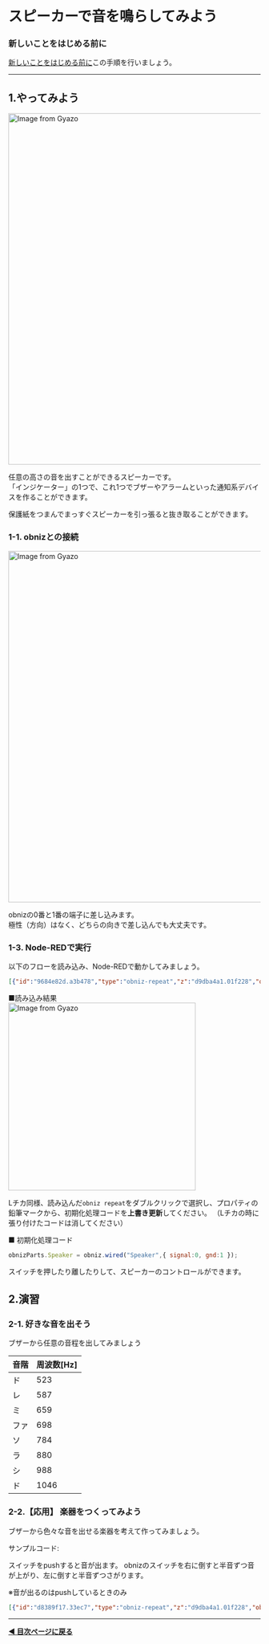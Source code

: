 # スピーカーで音を鳴らしてみよう


### **新しいことをはじめる前に**  

[新しいことをはじめる前に](../before-start.md)この手順を行いましょう。

---

## 1.やってみよう

<a href="https://gyazo.com/c39a8d243cc56f5e5e788bcc05a68d57"><img src="https://i.gyazo.com/c39a8d243cc56f5e5e788bcc05a68d57.jpg" alt="Image from Gyazo" width="700"/></a>

任意の高さの音を出すことができるスピーカーです。  
「インジケーター」の1つで、これ1つでブザーやアラームといった通知系デバイスを作ることができます。

保護紙をつまんでまっすぐスピーカーを引っ張ると抜き取ることができます。  

### 1-1. obnizとの接続

<a href="https://i.gyazo.com/76644dcdab7a2bc2b5b7a0149a2667cf"><img src="https://i.gyazo.com/76644dcdab7a2bc2b5b7a0149a2667cf.jpg" alt="Image from Gyazo" width="700"/></a>

obnizの0番と1番の端子に差し込みます。  
極性（方向）はなく、どちらの向きで差し込んでも大丈夫です。



### 1-3. Node-REDで実行

以下のフローを読み込み、Node-REDで動かしてみましょう。


```json
[{"id":"9684e82d.a3b478","type":"obniz-repeat","z":"d9dba4a1.01f228","obniz":"","name":"","interval":"100","code":"msg.payload = await obniz.switch.getWait();\n\nif (msg.payload === 'push') {\n    // 押されたとき\n    obniz.display.clear(); // 画面を消去\n    obniz.display.print('beep!');  // beep! と画面に表示\n    obnizParts.Speaker.play(1000); // 1000Hz で音を鳴らす\n} else {\n    // 何も押していない\n    obniz.display.clear(); // 画面を消去\n    obniz.display.print('silent');  // silent と画面に表示\n    obnizParts.Speaker.stop(); // 音をとめる\n}\n\nreturn msg;","x":270,"y":280,"wires":[["f8e3da0b.78b968"]]},{"id":"f8e3da0b.78b968","type":"debug","z":"d9dba4a1.01f228","name":"","active":true,"tosidebar":true,"console":false,"tostatus":false,"complete":"false","statusVal":"","statusType":"auto","x":470,"y":280,"wires":[]}]
```
■読み込み結果  
<a href="https://gyazo.com/c5e4d78c48e149bd3c50c56423a76289"><img src="https://gyazo.com/c5e4d78c48e149bd3c50c56423a76289.png" alt="Image from Gyazo" width="374"/></a>  


Lチカ同様、読み込んだ`obniz repeat`をダブルクリックで選択し、プロパティの鉛筆マークから、初期化処理コードを**上書き更新**してください。
（Lチカの時に張り付けたコードは消してください）

■ 初期化処理コード
```javascript
obnizParts.Speaker = obniz.wired("Speaker",{ signal:0, gnd:1 });
```

スイッチを押したり離したりして、スピーカーのコントロールができます。


## 2.演習

### 2-1. 好きな音を出そう

ブザーから任意の音程を出してみましょう

| 音階 | 周波数[Hz] |
| ---- | ---------- |
| ド   | 523        |
| レ   | 587        |
| ミ   | 659        |
| ファ | 698        |
| ソ   | 784        |
| ラ   | 880        |
| シ   | 988        |
| ド   | 1046       |


### 2-2.【応用】 楽器をつくってみよう

ブザーから色々な音を出せる楽器を考えて作ってみましょう。


サンプルコード: 

スイッチをpushすると音が出ます。
obnizのスイッチを右に倒すと半音ずつ音が上がり、左に倒すと半音ずつさがります。

※音が出るのはpushしているときのみ

```json
[{"id":"d8389f17.33ec7","type":"obniz-repeat","z":"d9dba4a1.01f228","obniz":"","name":"","interval":"100","code":"msg.payload = await obniz.switch.getWait();\n\nlet freq = context.get('freq')||523; // 周波数用のコンテキストを参照（無ければ初期化）\nlet note_number = context.get('note')||72; // MIDIノート番号// ノート番号用のコンテキストを参照（無ければ初期化）\n\nobniz.display.clear(); // 画面を消去\n\nif (msg.payload === 'push') {\n // スイッチが押されている状態\n obnizParts.Speaker.play(freq); // 音を鳴らす\n} else if (msg.payload === 'right') {\n // 右にスイッチを倒したとき\n if (note_number < 127) note_number++; // ノート番号+1\n freq = Math.round(440 * (2 ** ((note_number - 69) / 12))); // 周波数を再計算\n} else if (msg.payload === 'left') {\n // 左にスイッチを倒したとき\n if (note_number > 0) note_number--; // ノート番号-1\n freq = Math.round(440 * (2 ** ((note_number - 69) / 12))); // 周波数を再計算\n} else {\n // スイッチが押されていない状態\n obnizParts.Speaker.stop(); // 音を停止する\n}\ncontext.set('freq',freq);//現在の周波数をコンテキストへ保存\ncontext.set('note',note_number);//現在のノート番号をコンテキストへ保存\nobniz.display.print(freq); // 現在の周波数を表示\n\nreturn msg;","x":270,"y":280,"wires":[["4855899b.7e8ee8"]]},{"id":"4855899b.7e8ee8","type":"debug","z":"d9dba4a1.01f228","name":"","active":true,"tosidebar":true,"console":false,"tostatus":false,"complete":"false","statusVal":"","statusType":"auto","x":450,"y":280,"wires":[]}]
```


---

**[◀ 目次ページに戻る](../readme.md)**
